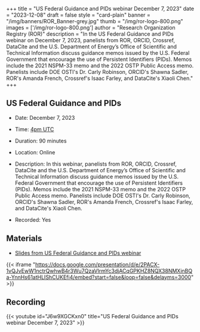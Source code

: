 +++
title = "US Federal Guidance and PIDs webinar December 7, 2023" 
date = "2023-12-08" 
draft = false 
style = "card-plain" 
banner = "/img/banners/ROR_Banner-grey.jpg" 
thumb = "/img/ror-logo-800.png" 
images = ['/img/ror-logo-800.png']
author = "Research Organization Registry (ROR)" 
description = "In the US Federal Guidance and PIDs webinar on December 7, 2023, panelists from ROR, ORCID, Crossref, DataCite and the U.S. Department of Energy’s Office of Scientific and Technical Information discuss guidance memos issued by the U.S. Federal Government that encourage the use of Persistent Identifiers (PIDs). Memos include the 2021 NSPM-33 memo and the 2022 OSTP Public Access memo. Panelists include DOE OSTI's Dr. Carly Robinson, ORCID's Shawna Sadler, ROR's Amanda French, Crossref's Isaac Farley, and DataCite's Xiaoli Chen."
+++

## US Federal Guidance and PIDs 
- Date: December 7, 2023 
- Time: [4pm UTC](https://dateful.com/eventlink/2889486054)
- Duration: 90 minutes
- Location: Online
- Description: In this webinar, panelists from ROR, ORCID, Crossref, DataCite and the U.S. Department of Energy’s Office of Scientific and Technical Information discuss guidance memos issued by the U.S. Federal Government that encourage the use of Persistent Identifiers (PIDs). Memos include the 2021 NSPM-33 memo and the 2022 OSTP Public Access memo. Panelists include DOE OSTI's Dr. Carly Robinson, ORCID's Shawna Sadler, ROR's Amanda French, Crossref's Isaac Farley, and DataCite's Xiaoli Chen.

- Recorded: Yes

## Materials

- [Slides from US Federal Guidance and PIDs webinar](https://docs.google.com/presentation/d/1JjTcJELkIja_2yVQX2II3Z-ghc4ZniRdzIi9UB3KQCc/edit?usp=sharing)

{{< iframe "https://docs.google.com/presentation/d/e/2PACX-1vQJvEwW1nctrQwhwB4r3Wu7QzaVlrmYc3djACqGPKHZ8NQX38NMXinBQa-YnnHs61atHLIShCUKEfi4/embed?start=false&loop=false&delayms=3000" >}}

## Recording 

{{< youtube id="J6w9XGCKxn0" title="US Federal Guidance and PIDs webinar December 7, 2023" >}}
